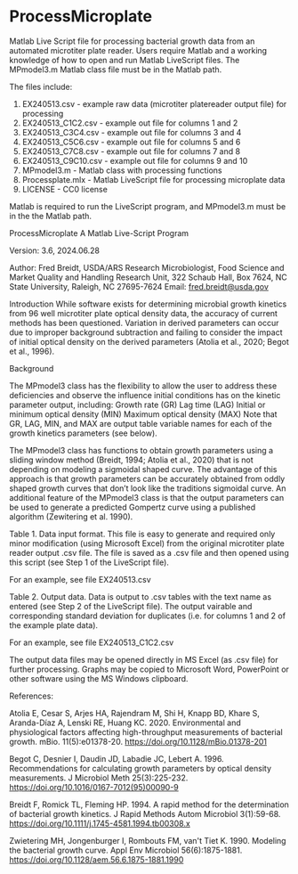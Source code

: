 # ProcessMicroplate
Matlab Live Script file for processing bacterial growth data from an automated microtiter plate reader. Users require Matlab and a working knowledge of how to open and run Matlab LiveScript files. The MPmodel3.m Matlab class file must be in the Matlab path.  

The files include:
1. EX240513.csv - example raw data (microtiter platereader output file) for processing
2. EX240513_C1C2.csv - example out file for columns 1 and 2
3. EX240513_C3C4.csv - example out file for columns 3 and 4
4. EX240513_C5C6.csv - example out file for columns 5 and 6
5. EX240513_C7C8.csv - example out file for columns 7 and 8
6. EX240513_C9C10.csv - example out file for columns 9 and 10
7. MPmodel3.m - Matlab class with processing functions
8. Processplate.mlx - Matlab LiveScript file for processing microplate data
9. LICENSE - CC0 license

Matlab is required to run the LiveScript program, and MPmodel3.m must be in the the Matlab path. 

ProcessMicroplate
 A Matlab Live-Script Program 

Version: 3.6, 2024.06.28

Author: Fred Breidt, USDA/ARS Research Microbiologist, Food Science and Market Quality and Handling Research Unit, 322 Schaub Hall, Box 7624, NC State University, Raleigh, NC 27695-7624
Email: fred.breidt@usda.gov

Introduction
While software exists for determining microbial growth kinetics from 96 well microtiter plate optical density data, the accuracy of current methods has been questioned. Variation in derived parameters can occur due to improper background subtraction and failing to consider the impact of initial optical density on the derived parameters (Atolia et al., 2020; Begot et al., 1996). 

Background

The MPmodel3 class has the flexibility to allow the user to address these deficiencies and observe the influence initial conditions has on the kinetic parameter output, including:
Growth rate (GR)
Lag time (LAG)
Initial or minimum optical density (MIN)
Maximum optical density (MAX)
Note that GR, LAG, MIN, and MAX are output table variable names for each of the growth kinetics parameters (see below).

The MPmodel3 class has functions to obtain growth parameters using a sliding window method (Breidt, 1994; Atolia et al., 2020) that is not depending on modeling a sigmoidal shaped curve. The advantage of this approach is that growth parameters can be accurately obtained from oddly shaped growth curves that don’t look like the traditions sigmoidal curve. An additional feature of the MPmodel3 class is that the output parameters can be used to generate a predicted Gompertz curve using a published algorithm (Zewitering et al. 1990).      

Table 1. Data input format. This file is easy to generate and required only minor modification (using Microsoft Excel) from the original microtiter plate reader output .csv file. The file is saved as a .csv file and then opened using this script (see Step 1 of the LiveScript file). 

For an example, see file EX240513.csv

Table 2. Output data. Data is output to .csv tables with the text name as entered (see Step 2 of the LiveScript file). The output vairable and corresponding standard deviation for duplicates (i.e. for columns 1 and 2 of the example plate data).

For an example, see file EX240513_C1C2.csv 
 
The output data files may be opened directly in MS Excel (as .csv file) for further processing. Graphs may be copied to Microsoft Word, PowerPoint or other software using the MS Windows clipboard.   

References: 

Atolia E, Cesar S, Arjes HA, Rajendram M, Shi H, Knapp BD, Khare S, Aranda-Díaz A, Lenski RE, Huang KC. 2020. Environmental and physiological factors affecting high-throughput measurements of bacterial growth. mBio. 11(5):e01378-20. https://doi.org/10.1128/mBio.01378-201

Begot C, Desnier I, Daudin JD, Labadie JC, Lebert A. 1996. Recommendations for calculating growth parameters by optical density measurements. J Microbiol Meth 25(3):225-232. https://doi.org/10.1016/0167-7012(95)00090-9

Breidt F, Romick TL, Fleming HP. 1994. A rapid method for the determination of bacterial growth kinetics. J Rapid Methods Autom Microbiol 3(1):59-68. https://doi.org/10.1111/j.1745-4581.1994.tb00308.x

Zwietering MH, Jongenburger I, Rombouts FM, van't Tiet K. 1990. Modeling the bacterial growth curve. Appl Env Microbiol 56(6):1875-1881. https://doi.org/10.1128/aem.56.6.1875-1881.1990

